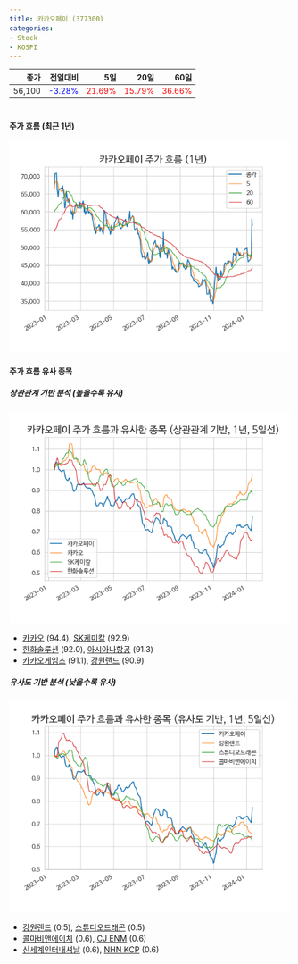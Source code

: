 ```yaml
---
title: 카카오페이 (377300)
categories:
- Stock
- KOSPI
---
```


|종가|전일대비|5일|20일|60일|
|---:|-------:|--:|---:|---:|
|56,100|<span style="color: blue">-3.28%</span>|<span style="color: red">21.69%</span>|<span style="color: red">15.79%</span>|<span style="color: red">36.66%</span>|

<!-- more -->
#
#### 주가 흐름 (최근 1년)
![377300](/assets/images/stock/377300.png)


#### 주가 흐름 유사 종목


##### 상관관계 기반 분석 (높을수록 유사)
![377300](/assets/images/stock/377300_corr.png)
- [카카오](/035720/) (94.4), [SK케미칼](/285130/) (92.9)
- [한화솔루션](/009830/) (92.0), [아시아나항공](/020560/) (91.3)
- [카카오게임즈](/293490/) (91.1), [강원랜드](/035250/) (90.9)


##### 유사도 기반 분석 (낮을수록 유사)	
![377300](/assets/images/stock/377300_sim.png)
- [강원랜드](/035250/) (0.5), [스튜디오드래곤](/253450/) (0.5)
- [콜마비앤에이치](/200130/) (0.6), [CJ ENM](/035760/) (0.6)
- [신세계인터내셔날](/031430/) (0.6), [NHN KCP](/060250/) (0.6)